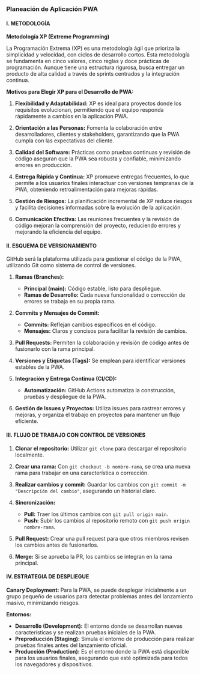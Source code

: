 ### Planeación de Aplicación PWA

#### I. METODOLOGÍA

**Metodología XP (Extreme Programming)**

La Programación Extrema (XP) es una metodología ágil que prioriza la simplicidad y velocidad, con ciclos de desarrollo cortos. Esta metodología se fundamenta en cinco valores, cinco reglas y doce prácticas de programación. Aunque tiene una estructura rigurosa, busca entregar un producto de alta calidad a través de sprints centrados y la integración continua.

**Motivos para Elegir XP para el Desarrollo de PWA:**

1. **Flexibilidad y Adaptabilidad:** XP es ideal para proyectos donde los requisitos evolucionan, permitiendo que el equipo responda rápidamente a cambios en la aplicación PWA.
   
2. **Orientación a las Personas:** Fomenta la colaboración entre desarrolladores, clientes y stakeholders, garantizando que la PWA cumpla con las expectativas del cliente.

3. **Calidad del Software:** Prácticas como pruebas continuas y revisión de código aseguran que la PWA sea robusta y confiable, minimizando errores en producción.

4. **Entrega Rápida y Continua:** XP promueve entregas frecuentes, lo que permite a los usuarios finales interactuar con versiones tempranas de la PWA, obteniendo retroalimentación para mejoras rápidas.

5. **Gestión de Riesgos:** La planificación incremental de XP reduce riesgos y facilita decisiones informadas sobre la evolución de la aplicación.

6. **Comunicación Efectiva:** Las reuniones frecuentes y la revisión de código mejoran la comprensión del proyecto, reduciendo errores y mejorando la eficiencia del equipo.

#### II. ESQUEMA DE VERSIONAMIENTO

GitHub será la plataforma utilizada para gestionar el código de la PWA, utilizando Git como sistema de control de versiones.

1. **Ramas (Branches):**
   - **Principal (main):** Código estable, listo para despliegue.
   - **Ramas de Desarrollo:** Cada nueva funcionalidad o corrección de errores se trabaja en su propia rama.

2. **Commits y Mensajes de Commit:**
   - **Commits:** Reflejan cambios específicos en el código.
   - **Mensajes:** Claros y concisos para facilitar la revisión de cambios.

3. **Pull Requests:** Permiten la colaboración y revisión de código antes de fusionarlo con la rama principal.

4. **Versiones y Etiquetas (Tags):** Se emplean para identificar versiones estables de la PWA.

5. **Integración y Entrega Continua (CI/CD):**
   - **Automatización:** GitHub Actions automatiza la construcción, pruebas y despliegue de la PWA.

6. **Gestión de Issues y Proyectos:** Utiliza issues para rastrear errores y mejoras, y organiza el trabajo en proyectos para mantener un flujo eficiente.

#### III. FLUJO DE TRABAJO CON CONTROL DE VERSIONES

1. **Clonar el repositorio:** Utilizar `git clone` para descargar el repositorio localmente.

2. **Crear una rama:** Con `git checkout -b nombre-rama`, se crea una nueva rama para trabajar en una característica o corrección.

3. **Realizar cambios y commit:** Guardar los cambios con `git commit -m "Descripción del cambio"`, asegurando un historial claro.

4. **Sincronización:**
   - **Pull:** Traer los últimos cambios con `git pull origin main`.
   - **Push:** Subir los cambios al repositorio remoto con `git push origin nombre-rama`.

5. **Pull Request:** Crear una pull request para que otros miembros revisen los cambios antes de fusionarlos.

6. **Merge:** Si se aprueba la PR, los cambios se integran en la rama principal.

#### IV. ESTRATEGIA DE DESPLIEGUE

**Canary Deployment:** Para la PWA, se puede desplegar inicialmente a un grupo pequeño de usuarios para detectar problemas antes del lanzamiento masivo, minimizando riesgos.

**Entornos:**
- **Desarrollo (Development):** El entorno donde se desarrollan nuevas características y se realizan pruebas iniciales de la PWA.
- **Preproducción (Staging):** Simula el entorno de producción para realizar pruebas finales antes del lanzamiento oficial.
- **Producción (Production):** Es el entorno donde la PWA está disponible para los usuarios finales, asegurando que esté optimizada para todos los navegadores y dispositivos.
